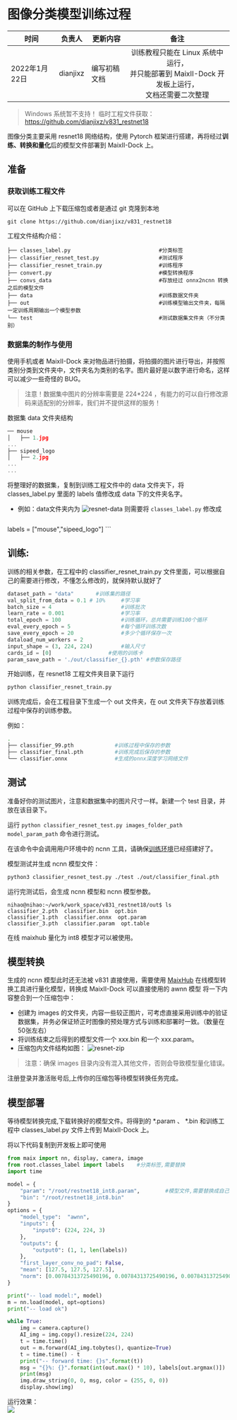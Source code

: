 # 图像分类模型训练过程

| 时间 | 负责人 | 更新内容 | 备注 |
| --- | --- | --- | :---: |
| 2022年1月22日 | dianjixz | 编写初稿文档 | 训练教程只能在 Linux 系统中运行，<br>并只能部署到 MaixII-Dock 开发板上运行，<br>文档还需要二次整理 |

> Windows 系统暂不支持！
> 临时工程文件获取：https://github.com/dianjixz/v831_restnet18


图像分类主要采用 resnet18 网络结构，使用 Pytorch 框架进行搭建，再将经过**训练、转换和量化**后的模型文件部署到 MaixII-Dock 上。

## 准备

### 获取训练工程文件

可以在 GitHub 上下载压缩包或者是通过 git 克隆到本地

    git clone https://github.com/dianjixz/v831_restnet18

工程文件结构介绍：
```shell
├── classes_label.py                            #分类标签
├── classifier_resnet_test.py                   #测试程序
├── classifier_resnet_train.py                  #训练程序
├── convert.py                                  #模型转换程序
├── convs_data                                  #存放经过 onnx2ncnn 转换之后的模型文件
├── data                                        #训练数据文件夹
├── out                                         #训练模型输出文件夹，每隔一定训练周期输出一个模型参数
└── test                                        #测试数据集文件夹（不分类别）
```

### 数据集的制作与使用

使用手机或者 MaixII-Dock 来对物品进行拍摄，将拍摄的图片进行导出，并按照类别分类到文件夹中，文件夹名为类别的名字。图片最好是以数字进行命名，这样可以减少一些奇怪的 BUG。

> 注意！数据集中图片的分辨率需要是 224*224 ，有能力的可以自行修改源码来适配别的分辨率，我们并不提供这样的服务！

数据集 data 文件夹结构
~~~ c
── mouse
│   ├── 1.jpg
...
├── sipeed_logo
│   ├── 2.jpg
...
...
~~~

将整理好的数据集，复制到训练工程文件中的 data 文件夹下，将 classes_label.py 里面的 labels 值修改成 data 下的文件夹名字。

- 例如：data文件夹内为
![resnet-data](./dnn/resnet-data.png)
则需要将 `classes_label.py` 修改成
    ```python
labels = ["mouse","sipeed_logo"]
    ```

## 训练:

训练的相关参数，在工程中的 classifier_resnet_train.py 文件里面，可以根据自己的需要进行修改，不懂怎么修改的，就保持默认就好了

~~~ python
dataset_path = "data"		#训练集的路径
val_split_from_data = 0.1 # 10%		#学习率
batch_size = 4						#训练批次
learn_rate = 0.001	                #学习率
total_epoch = 100					#训练循环，总共需要训练100个循环
eval_every_epoch = 5				#每个循环训练次数
save_every_epoch = 20				#多少个循环保存一次
dataload_num_workers = 2			
input_shape = (3, 224, 224)			#输入尺寸
cards_id = [0]					#使用的训练卡
param_save_path = './out/classifier_{}.pth'	#参数保存路径
~~~

开始训练，在 resnet18 工程文件夹目录下运行

~~~ bash
python classifier_resnet_train.py
~~~

训练完成后，会在工程目录下生成一个 out 文件夹，在 out 文件夹下存放着训练过程中保存的训练参数。

例如：
~~~ bash
.
├── classifier_99.pth             #训练过程中保存的参数
├── classifier_final.pth          #训练完成后保存的参数
└── classifier.onnx               #生成的onnx深度学习网络文件
~~~

## 测试  

准备好你的测试图片，注意和数据集中的图片尺寸一样。新建一个 test 目录，并放在该目录下。   

运行 `python classifier_resnet_test.py images_folder_path model_param_path` 命令进行测试。

在该命令中会调用用户环境中的 ncnn 工具，请确保[训练环境](./ready.md)已经搭建好了。  

模型测试并生成 ncnn 模型文件：  
~~~ bash 
python3 classifier_resnet_test.py ./test ./out/classifier_final.pth
~~~


运行完测试后，会生成 ncnn 模型和 ncnn 模型参数。
~~~
nihao@nihao:~/work/work_space/v831_restnet18/out$ ls
classifier_2.pth  classifier.bin  opt.bin
classifier_1.pth  classifier.onnx  opt.param
classifier_3.pth  classifier.param  opt.table
~~~

在线 maixhub 量化为 int8 模型才可以被使用。

## 模型转换 

生成的 ncnn 模型此时还无法被 v831 直接使用，需要使用 [MaixHub](https://maixhub.com/modelConvert) 在线模型转换工具进行量化模型，转换成 MaixII-Dock 可以直接使用的 awnn 模型
将一下内容整合到一个压缩包中：
- 创建为 images 的文件夹，内容一些较正图片，可考虑直接采用训练中的验证数据集，并务必保证矫正时图像的预处理方式与训练和部署时一致。（数量在50张左右）
- 将训练结束之后得到的模型文件一个 xxx.bin 和一个 xxx.param。
- 压缩包内文件结构如图：
    ![resnet-zip](./dnn/resnet-zip.png)
> 注意：确保 images 目录内没有混入其他文件，否则会导致模型量化错误。

注册登录并激活账号后,上传你的压缩包等待模型转换任务完成。

## 模型部署  

等待模型转换完成,下载转换好的模型文件。将得到的 *.param 、 *.bin 和训练工程中 classes_label.py 文件上传到 MaixII-Dock 上。

将以下代码复制到开发板上即可使用

~~~ python
from maix import nn, display, camera, image
from root.classes_label import labels    #分类标签,需要替换
import time

model = {
    "param": "/root/restnet18_int8.param",        #模型文件,需要替换成自己训练的模型路劲
    "bin": "/root/restnet18_int8.bin"
}
options = {
    "model_type":  "awnn",
    "inputs": {
        "input0": (224, 224, 3)
    },
    "outputs": {
        "output0": (1, 1, len(labels))           
    },
    "first_layer_conv_no_pad": False,
    "mean": [127.5, 127.5, 127.5],
    "norm": [0.00784313725490196, 0.00784313725490196, 0.00784313725490196],
}

print("-- load model:", model)
m = nn.load(model, opt=options)
print("-- load ok")

while True:
    img = camera.capture()
    AI_img = img.copy().resize(224, 224)
    t = time.time()
    out = m.forward(AI_img.tobytes(), quantize=True)
    t = time.time() - t
    print("-- forward time: {}s".format(t))
    msg = "{}%: {}".format(int(out.max() * 10), labels[out.argmax()])
    print(msg)
    img.draw_string(0, 0, msg, color = (255, 0, 0))
    display.show(img)
~~~

运行效果：  
![](./dnn/restnet_img.jpeg)

